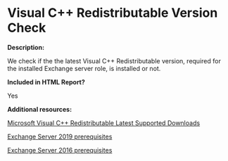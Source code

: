 # Visual C++ Redistributable Version Check

**Description:**

We check if the the latest Visual C++ Redistributable version, required for the installed Exchange server role, is installed or not.

**Included in HTML Report?**

Yes

**Additional resources:**

[Microsoft Visual C++ Redistributable Latest Supported Downloads](https://learn.microsoft.com/en-us/cpp/windows/latest-supported-vc-redist)

[Exchange Server 2019 prerequisites](https://docs.microsoft.com/exchange/plan-and-deploy/prerequisites?view=exchserver-2019)

[Exchange Server 2016 prerequisites](https://docs.microsoft.com/exchange/plan-and-deploy/prerequisites?view=exchserver-2016)

